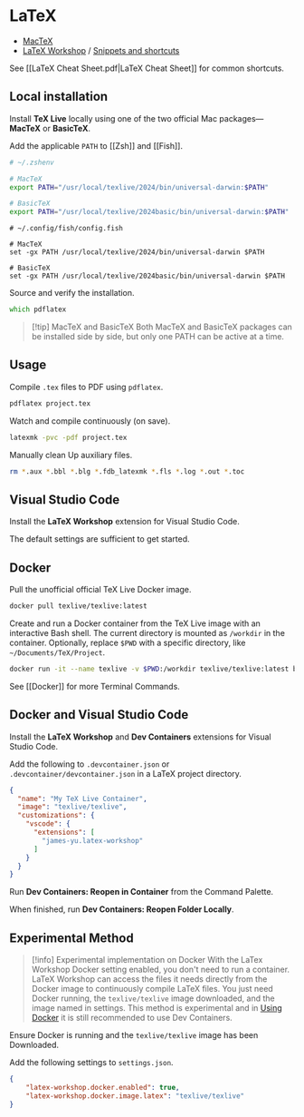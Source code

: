 # LaTeX

- [MacTeX](https://tug.org/mactex/)
- [LaTeX Workshop](https://github.com/James-Yu/LaTeX-Workshop) / [Snippets and shortcuts](https://github.com/James-Yu/LaTeX-Workshop/wiki/Snippets)

See [[LaTeX Cheat Sheet.pdf|LaTeX Cheat Sheet]] for common shortcuts.
## Local installation

Install **TeX Live** locally using one of the two official Mac packages—**MacTeX** or **BasicTeX**.

Add the applicable `PATH` to [[Zsh]] and [[Fish]].

```zsh
# ~/.zshenv

# MacTeX
export PATH="/usr/local/texlive/2024/bin/universal-darwin:$PATH"

# BasicTeX
export PATH="/usr/local/texlive/2024basic/bin/universal-darwin:$PATH"
```

```shell
# ~/.config/fish/config.fish

# MacTeX
set -gx PATH /usr/local/texlive/2024/bin/universal-darwin $PATH

# BasicTeX
set -gx PATH /usr/local/texlive/2024basic/bin/universal-darwin $PATH
```

Source and verify the installation.

```zsh
which pdflatex
```

> [!tip] MacTeX and BasicTeX
> Both MacTeX and BasicTeX packages can be installed side by side, but only one PATH can be active at a time.

## Usage

Compile  `.tex` files to PDF using `pdflatex`.

```zsh
pdflatex project.tex
```

Watch and compile continuously (on save).

```bash
latexmk -pvc -pdf project.tex
```

Manually clean Up auxiliary files.

```zsh
rm *.aux *.bbl *.blg *.fdb_latexmk *.fls *.log *.out *.toc
```

## Visual Studio Code

Install the **LaTeX Workshop** extension for Visual Studio Code.

The default settings are sufficient to get started.
## Docker

Pull the unofficial official TeX Live Docker image.

```zsh
docker pull texlive/texlive:latest
```

Create and run a Docker container from the TeX Live image with an interactive Bash shell. The current directory is mounted as `/workdir` in the container. Optionally, replace `$PWD` with a specific directory, like `~/Documents/TeX/Project`.

```zsh
docker run -it --name texlive -v $PWD:/workdir texlive/texlive:latest bash
```

See [[Docker]] for more Terminal Commands.

## Docker and Visual Studio Code

Install the **LaTeX Workshop** and **Dev Containers** extensions for Visual Studio Code.

Add the following to `.devcontainer.json` or  `.devcontainer/devcontainer.json` in a LaTeX project directory.

```json
{
  "name": "My TeX Live Container",
  "image": "texlive/texlive",
  "customizations": {
    "vscode": {
      "extensions": [
        "james-yu.latex-workshop"
      ]
    }
  }
}
```

Run **Dev Containers: Reopen in Container** from the Command Palette.

When finished, run **Dev Containers: Reopen Folder Locally**.

## Experimental Method

> [!info] Experimental implementation on Docker
> With the LaTex Workshop Docker setting enabled, you don't need to run a container. LaTeX Workshop can access the files it needs directly from the Docker image to continuously compile LaTeX files. You just need Docker running, the `texlive/texlive` image downloaded, and the image named in settings. This method is experimental and in [Using Docker](https://github.com/James-Yu/LaTeX-Workshop/wiki/Install#using-docker) it is still recommended to use Dev Containers.

Ensure Docker is running and the `texlive/texlive` image has been Downloaded.

Add the following settings to `settings.json`.

```json
{
	"latex-workshop.docker.enabled": true,
	"latex-workshop.docker.image.latex": "texlive/texlive"
}
```
